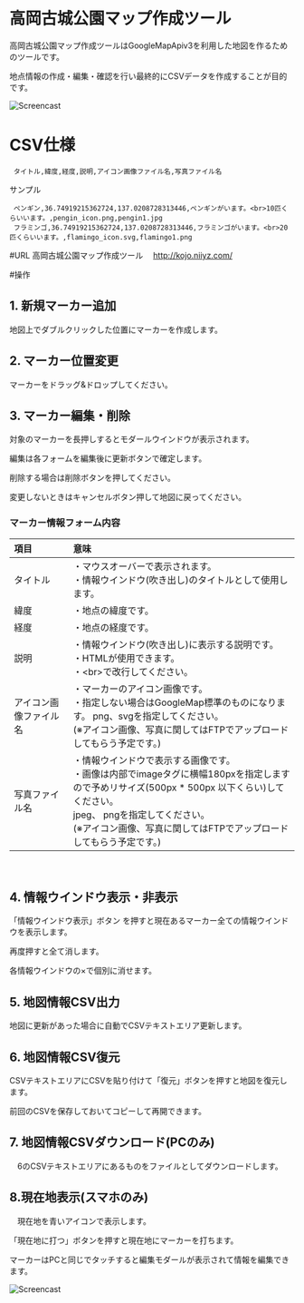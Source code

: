 # 高岡古城公園マップ作成ツール

高岡古城公園マップ作成ツールはGoogleMapApiv3を利用した地図を作るためのツールです。

地点情報の作成・編集・確認を行い最終的にCSVデータを作成することが目的です。

![Screencast](https://github.com/niiyz/kojo_map_tool/blob/master/screencast1.gif)

# CSV仕様

 ```csv
  タイトル,緯度,経度,説明,アイコン画像ファイル名,写真ファイル名
 ```

 サンプル
 
 ```csv 
  ペンギン,36.74919215362724,137.0208728313446,ペンギンがいます。<br>10匹くらいいます。,pengin_icon.png,pengin1.jpg
  フラミンゴ,36.74919215362724,137.0208728313446,フラミンゴがいます。<br>20匹くらいいます。,flamingo_icon.svg,flamingo1.png
 ```

#URL
  高岡古城公園マップ作成ツール
　http://kojo.niiyz.com/

#操作

## 1. 新規マーカー追加
 地図上でダブルクリックした位置にマーカーを作成します。

## 2. マーカー位置変更
 マーカーをドラッグ&ドロップしてください。

## 3. マーカー編集・削除
 対象のマーカーを長押しするとモダールウインドウが表示されます。
 
 編集は各フォームを編集後に更新ボタンで確定します。
 
 削除する場合は削除ボタンを押してください。
 
 変更しないときはキャンセルボタン押して地図に戻ってください。

### マーカー情報フォーム内容

| 項目    | 意味  |
| :------ |:---------------|
| タイトル      | ・マウスオーバーで表示されます。 <br>・情報ウインドウ(吹き出し)のタイトルとして使用します。|
| 緯度 | ・地点の緯度です。        |
| 経度 | ・地点の経度です。        |
| 説明 | ・情報ウインドウ(吹き出し)に表示する説明です。<br> ・HTMLが使用できます。  <br>・&lt;br&gt;で改行してください。  |
| アイコン画像ファイル名 |  ・マーカーのアイコン画像です。<br> ・指定しない場合はGoogleMap標準のものになります。 png、svgを指定してください。<br>(※アイコン画像、写真に関してはFTPでアップロードしてもらう予定です。)        |
| 写真ファイル名　       | ・情報ウインドウで表示する画像です。<br>・画像は内部でimageタグに横幅180pxを指定しますので予めリサイズ(500px * 500px 以下くらい)してください。<br> jpeg、 pngを指定してください。<br>(※アイコン画像、写真に関してはFTPでアップロードしてもらう予定です。)       |

　
## 4. 情報ウインドウ表示・非表示
 「情報ウインドウ表示」ボタン を押すと現在あるマーカー全ての情報ウインドウを表示します。
 
 再度押すと全て消します。
 
 各情報ウインドウの×で個別に消せます。

## 5. 地図情報CSV出力
  地図に更新があった場合に自動でCSVテキストエリア更新します。


## 6. 地図情報CSV復元
  CSVテキストエリアにCSVを貼り付けて「復元」ボタンを押すと地図を復元します。
  
  前回のCSVを保存しておいてコピーして再開できます。

## 7. 地図情報CSVダウンロード(PCのみ)
　6のCSVテキストエリアにあるものをファイルとしてダウンロードします。


## 8.現在地表示(スマホのみ)
　現在地を青いアイコンで表示します。

「現在地に打つ」ボタンを押すと現在地にマーカーを打ちます。
　


マーカーはPCと同じでタッチすると編集モダールが表示されて情報を編集できます。



![Screencast](https://github.com/niiyz/kojo_map_tool/blob/master/screencast2.gif)

